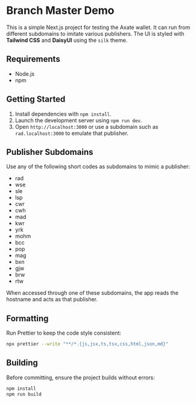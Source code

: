 # Branch Master Demo

This is a simple Next.js project for testing the Axate wallet. It can run from different subdomains to imitate various publishers.
The UI is styled with **Tailwind CSS** and **DaisyUI** using the `silk` theme.

## Requirements

- Node.js
- npm

## Getting Started

1. Install dependencies with `npm install`.
2. Launch the development server using `npm run dev`.
3. Open `http://localhost:3000` or use a subdomain such as `rad.localhost:3000` to emulate that publisher.

## Publisher Subdomains

Use any of the following short codes as subdomains to mimic a publisher:

- rad
- wse
- sle
- lsp
- cwr
- cwh
- mad
- kwr
- yrk
- mohm
- bcc
- pop
- mag
- bxn
- gjw
- brw
- rtw

When accessed through one of these subdomains, the app reads the hostname and acts as that publisher.

## Formatting

Run Prettier to keep the code style consistent:

```bash
npx prettier --write "**/*.{js,jsx,ts,tsx,css,html,json,md}"
```

## Building

Before committing, ensure the project builds without errors:

```bash
npm install
npm run build
```
